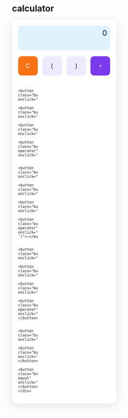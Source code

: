 # calculator
<!DOCTYPE html>
<html lang="en">
<head>
  <meta charset="UTF-8">
  <title>Colorful Calculator</title>
  <style>ṇ
    * {
      box-sizing: border-box;
    }

    body {
      display: flex;
      justify-content: center;
      align-items: center;
      height: 100vh;
      background: #f0f9ff; 
      font-family: Arial, sans-serif;
    }

    .calculator {
      background: #ffffff;
      padding: 20px;
      border-radius: 16px;
      box-shadow: 0 8px 30px rgba(0, 0, 0, 0.1);
      width: 300px;
    }

    .display {
      height: 60px;
      background: #e0f2fe;
      border-radius: 10px;
      margin-bottom: 20px;
      padding: 10px;
      font-size: 24px;
      text-align: right;
      overflow: hidden;
      color: #0f172a;
    }

    .buttons {
      display: grid;
      grid-template-columns: repeat(4, 1fr);
      gap: 15px;
    }

    .button {
      padding: 20px;
      background-color: #ede9fe;
      border: none;
      border-radius: 12px;
      font-size: 20px;
      cursor: pointer;
      transition: background 0.2s;
      color: #1e293b;
    }

    .button:hover {
      background-color: #c4b5fd; 
    }

    .button.operator {
      background-color: #7c3aed; 
      color: white;
    }

    .button.equal {
      grid-column: span 2;
      background-color: #14b8a6;
      color: white;
    }

    .button.clear {
      background-color: #f97316;
      color: white;
    }
  </style>
</head>
<body>

  <div class="calculator">
    <div class="display" id="display">0</div>
    <div class="buttons">
      <button class="button clear" onclick="clearDisplay()">C</button>
      <button class="button" onclick="appendValue('(')">(</button>
      <button class="button" onclick="appendValue(')')">)</button>
      <button class="button operator" onclick="appendValue('/')">÷</button>

      <button class="button" onclick="appendValue('7')">7</button>
      <button class="button" onclick="appendValue('8')">8</button>
      <button class="button" onclick="appendValue('9')">9</button>
      <button class="button operator" onclick="appendValue('*')">×</button>

      <button class="button" onclick="appendValue('4')">4</button>
      <button class="button" onclick="appendValue('5')">5</button>
      <button class="button" onclick="appendValue('6')">6</button>
      <button class="button operator" onclick="appendValue('-')">−</button>

      <button class="button" onclick="appendValue('1')">1</button>
      <button class="button" onclick="appendValue('2')">2</button>
      <button class="button" onclick="appendValue('3')">3</button>
      <button class="button operator" onclick="appendValue('+')">+</button>

      <button class="button" onclick="appendValue('0')">0</button>
      <button class="button" onclick="appendValue('.')">.</button>
      <button class="button equal" onclick="calculate()">=</button>
    </div>
  </div>

  <script>
    const display = document.getElementById('display');

    function appendValue(value) {
      const current = display.innerText;

      
      if (current === '0' && /[+\/*)]/.test(value)) return;

      
      if (/[+\-*/]/.test(current.slice(-1)) && /[+\-*/]/.test(value)) return;

      if (current === '0' && value !== '.') {
        display.innerText = value;
      } else {
        display.innerText += value;
      }
    }

    function clearDisplay() {
      display.innerText = '0';
    }

    function calculate() {
      try {
        display.innerText = eval(display.innerText.replace(/÷/g, '/').replace(/×/g, '*'));
      } catch (e) {
        display.innerText = 'Error';
      }
    }
  </script>

</body>
</html>
